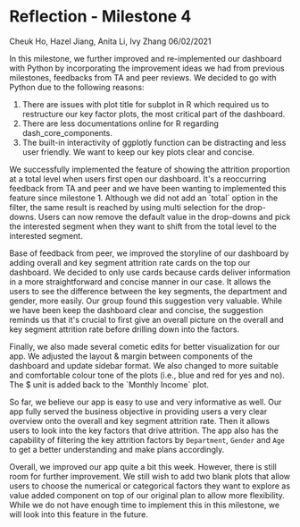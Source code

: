 Reflection - Milestone 4
================
Cheuk Ho, Hazel Jiang, Anita Li, Ivy Zhang
06/02/2021

In this milestone, we further improved and re-implemented our dashboard with Python 
by incorporating the improvement ideas we had from previous milestones, feedbacks from TA and peer reviews. 
We decided to go with Python due to the following reasons: 
1) There are issues with plot title for subplot in R which required us to restructure our key factor plots, the most critical part of the dashboard.
2) There are less documentations online for R regarding dash_core_components.
3) The built-in interactivity of ggplotly function can be distracting and less user friendly. We want to keep our key plots clear and concise.

We successfully implemented the feature of showing the attrition proportion at a total level when
users first open our dashboard. It's a reoccurring feedback from TA and peer and we have been wanting to implemented this
feature since milestone 1. Although we did not add an \`total\` option in the
filter, the same result is reached by using multi selection for the drop-downs. 
Users can now remove the default value in the drop-downs and pick the interested segment 
when they want to shift from the total level to the interested segment. 

Base of feedback from peer, we improved the storyline of our dashboard by adding overall and key segment attrition rate cards 
on the top our dashboard. We decided to only use cards because cards deliver 
information in a more straightforward and concise manner in our case. It allows the users to see the difference 
between the key segments, the department and gender, more easily. Our group found this suggestion very valuable. While we have been keep the dashboard clear and concise, the suggestion reminds us that it's crucial to first give an overall picture on the overall and key segment attrition rate before drilling down into the factors.

Finally, we also made several cometic edits for better visualization for our app. 
We adjusted the layout & margin between components of the dashboard and update sidebar format. 
We also changed to more suitable and comfortable colour tone of the plots (i.e., blue and red for yes and no).
The $ unit is added back to the \`Monthly Income\` plot.  

So far, we believe our app is easy to use and very informative as well. Our app fully served the business objective in providing users a
very clear overview onto the overall and key segment attrition rate. Then it allows users to look into the key factors that drive attrition. 
The app also has the capability of filtering the key attrition factors by `Department`, `Gender`
and `Age` to get a better understanding and make plans accordingly.

Overall, we improved our app quite a bit this week. However, there is still
room for further improvement. We still wish to add two blank plots that allow users to choose the numerical or categorical factors 
they want to explore as value added component on top of our original plan to allow more flexibility. 
While we do not have enough time to implement this in this milestone, we will look into this feature in the future.
